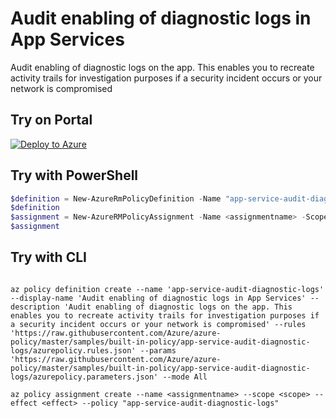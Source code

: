 # Audit enabling of diagnostic logs in App Services

Audit enabling of diagnostic logs on the app. This enables you to recreate activity trails for investigation purposes if a security incident occurs or your network is compromised

## Try on Portal

[![Deploy to Azure](http://azuredeploy.net/deploybutton.png)](https://portal.azure.com/?feature.customportal=false&microsoft_azure_policy=true&microsoft_azure_policy_policyinsights=true&feature.microsoft_azure_security_policy=true&microsoft_azure_marketplace_policy=true#blade/Microsoft_Azure_Policy/CreatePolicyDefinitionBlade/uri/https%3A%2F%2Fraw.githubusercontent.com%2FAzure%2Fazure-policy%2Fmaster%2Fsamples%2Fbuilt-in-policy%2Fapp-service-audit-diagnostic-logs%2Fazurepolicy.json)

## Try with PowerShell

````powershell
$definition = New-AzureRmPolicyDefinition -Name "app-service-audit-diagnostic-logs" -DisplayName "Audit enabling of diagnostic logs in App Services" -description "Audit enabling of diagnostic logs on the app. This enables you to recreate activity trails for investigation purposes if a security incident occurs or your network is compromised" -Policy 'https://raw.githubusercontent.com/Azure/azure-policy/master/samples/built-in-policy/app-service-audit-diagnostic-logs/azurepolicy.rules.json' -Parameter 'https://raw.githubusercontent.com/Azure/azure-policy/master/samples/built-in-policy/app-service-audit-diagnostic-logs/azurepolicy.parameters.json' -Mode All
$definition
$assignment = New-AzureRMPolicyAssignment -Name <assignmentname> -Scope <scope> -effect <effect> -PolicyDefinition $definition
$assignment 
````

## Try with CLI

````cli

az policy definition create --name 'app-service-audit-diagnostic-logs' --display-name 'Audit enabling of diagnostic logs in App Services' --description 'Audit enabling of diagnostic logs on the app. This enables you to recreate activity trails for investigation purposes if a security incident occurs or your network is compromised' --rules 'https://raw.githubusercontent.com/Azure/azure-policy/master/samples/built-in-policy/app-service-audit-diagnostic-logs/azurepolicy.rules.json' --params 'https://raw.githubusercontent.com/Azure/azure-policy/master/samples/built-in-policy/app-service-audit-diagnostic-logs/azurepolicy.parameters.json' --mode All

az policy assignment create --name <assignmentname> --scope <scope> --effect <effect> --policy "app-service-audit-diagnostic-logs" 

````
